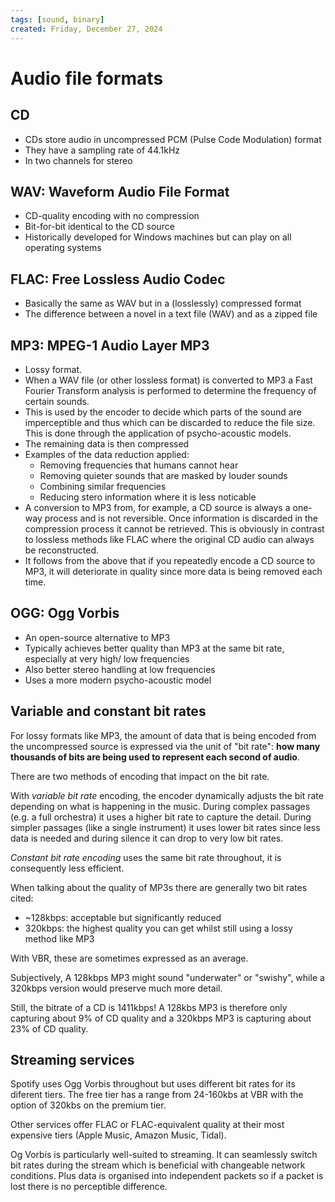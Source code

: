 ```yaml
---
tags: [sound, binary]
created: Friday, December 27, 2024
---
```


# Audio file formats

## CD

- CDs store audio in uncompressed PCM (Pulse Code Modulation) format
- They have a sampling rate of 44.1kHz
- In two channels for stereo

## WAV: Waveform Audio File Format

- CD-quality encoding with no compression
- Bit-for-bit identical to the CD source
- Historically developed for Windows machines but can play on all operating
  systems

## FLAC: Free Lossless Audio Codec

- Basically the same as WAV but in a (losslessly) compressed format
- The difference between a novel in a text file (WAV) and as a zipped file

## MP3: MPEG-1 Audio Layer MP3

- Lossy format.
- When a WAV file (or other lossless format) is converted to MP3 a Fast Fourier
  Transform analysis is performed to determine the frequency of certain sounds.
- This is used by the encoder to decide which parts of the sound are
  imperceptible and thus which can be discarded to reduce the file size. This is
  done through the application of psycho-acoustic models.
- The remaining data is then compressed
- Examples of the data reduction applied:
  - Removing frequencies that humans cannot hear
  - Removing quieter sounds that are masked by louder sounds
  - Combining similar frequencies
  - Reducing stero information where it is less noticable
- A conversion to MP3 from, for example, a CD source is always a one-way process
  and is not reversible. Once information is discarded in the compression
  process it cannot be retrieved. This is obviously in contrast to lossless
  methods like FLAC where the original CD audio can always be reconstructed.
- It follows from the above that if you repeatedly encode a CD source to MP3, it
  will deteriorate in quality since more data is being removed each time.

## OGG: Ogg Vorbis

- An open-source alternative to MP3
- Typically achieves better quality than MP3 at the same bit rate, especially at
  very high/ low frequencies
- Also better stereo handling at low frequencies
- Uses a more modern psycho-acoustic model

## Variable and constant bit rates

For lossy formats like MP3, the amount of data that is being encoded from the
uncompressed source is expressed via the unit of "bit rate": **how many
thousands of bits are being used to represent each second of audio**.

There are two methods of encoding that impact on the bit rate.

With _variable bit rate_ encoding, the encoder dynamically adjusts the bit rate
depending on what is happening in the music. During complex passages (e.g. a
full orchestra) it uses a higher bit rate to capture the detail. During simpler
passages (like a single instrument) it uses lower bit rates since less data is
needed and during silence it can drop to very low bit rates.

_Constant bit rate encoding_ uses the same bit rate throughout, it is
consequently less efficient.

When talking about the quality of MP3s there are generally two bit rates cited:

- ~128kbps: acceptable but significantly reduced
- 320kbps: the highest quality you can get whilst still using a lossy method
  like MP3

With VBR, these are sometimes expressed as an average.

Subjectively, A 128kbps MP3 might sound "underwater" or "swishy", while a
320kbps version would preserve much more detail.

Still, the bitrate of a CD is 1411kbps! A 128kbs MP3 is therefore only capturing
about 9% of CD quality and a 320kbps MP3 is capturing about 23% of CD quality.

## Streaming services

Spotify uses Ogg Vorbis throughout but uses different bit rates for its diferent
tiers. The free tier has a range from 24-160kbs at VBR with the option of 320kbs
on the premium tier.

Other services offer FLAC or FLAC-equivalent quality at their most expensive
tiers (Apple Music, Amazon Music, Tidal).

Og Vorbis is particularly well-suited to streaming. It can seamlessly switch bit
rates during the stream which is beneficial with changeable network conditions.
Plus data is organised into independent packets so if a packet is lost there is
no perceptible difference.
